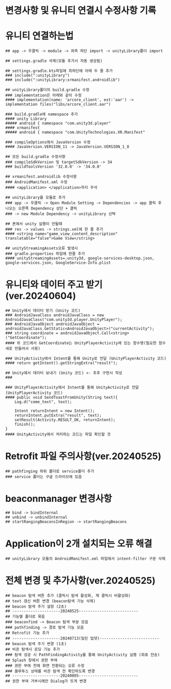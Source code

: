 # 변경사항 및 유니티 연결시 수정사항 기록


# 유니티 연결하는법
    ## app -> 우클릭 -> module -> 좌측 하단 import -> unityLibrary폴더 import
    
    ## settings.gradle 삭제(모듈 추가시 자동 생성됨)
    
    ## settings.gradle.kts파일에 최하단에 아래 두 줄 추가
    ### include(":unityLibrary")
    ### include(":unityLibrary:xrmanifest.androidlib")
    
    ## unityLibrary폴더의 build.gradle 수정
    ### implementation은 아래와 같이 수정
    #### implementation(name: 'arcore_client', ext:'aar') -> implementation files("libs/arcore_client.aar")
    
    ### build.gradle에 namespace 추가
    #### unity Library
    ##### android { namespace "com.unity3d.player"
    #### xrmanifest
    ##### android { namespace "com.UnityTechnologies.XR.Manifest"
    
    ### compileOptions에서 JavaVersion 수정 
    #### JavaVersion.VERSION_11 -> JavaVersion.VERSION_1_8

    ## 모든 build.gradle 수정사항
    ### compileSdkVersion 및 targetSdkVersion -> 34
    ### buildToolsVersion '32.0.0' -> '34.0.0'
    
    ## xrmanifest.androidlib 수정사항
    ### AndroidManifest.xml 수정
    #### <application> </application>까지 주석

    ## unityLibrary를 모듈로 추가
    ### app -> 우클릭 -> Open Module Setting -> Dependencies -> app 클릭 후 나오는 오른쪽 Dependency 상단 + 클릭
    ### -> new Module Dependency -> unityLibrary 선택 

    ## 폰에서 unity 실행이 안될때
    ### res -> values -> strings.xml에 한 줄 추가
    #### <string name="game_view_content_description" translatable="false">Game View</string>

    ## unityStreamingAssets오류 발생시
    ### gradle.properties 파일에 한줄 추가
    #### unityStreamingAssets=.unity3d, google-services-desktop.json, google-services.json, GoogleService-Info.plist


# 유니티와 데이터 주고 받기(ver.20240604)
    ## Unity에서 데이터 받기 (Unity 코드)
    ### AndroidJavaClass androidJavaClass = new AndroidJavaClass("com.unity3d.player.UnityPlayer");
    ### AndroidJavaObject androidJavaObject = androidJavaClass.GetStatic<AndroidJavaObject>("currentActivity");
    ### string coordinate = androidJavaObject.Call<string>("GetCoordinate");
    #### 위 코드에서 GetCoordinate는 UnityPlayerActivity에 있는 함수명(필요한 함수 새로 만들어서 사용)

    ### UnityActivity에서 Intent를 통해 Unity로 전달 (UnityPlayerActivity 코드)
    #### return getIntent().getStringExtra("result");

    ## Unity에서 데이터 보내기 (Unity 코드) <- 추후 구현시 작성
    ###

    ### UnityPlayerActivity에서 Intent를 통해 UnityActivity로 전달 (UnityPlayerActivity 코드)
    #### public void SendToastFromUnity(String text){
        Log.d("come_text", text);

        Intent returnIntent = new Intent();
        returnIntent.putExtra("result", text);
        setResult(Activity.RESULT_OK, returnIntent);
        finish();
    }
    #### UnityActivity에서 처리하는 코드는 파일 확인할 것
    

# Retrofit 파일 주의사항(ver.20240525)
    ## pathfinging 하위 폴더로 service폴더 추가
    ### service 폴더는 구글 드라이브에 있음


# beaconmanager 변경사항
    ## bind -> bindInternal
    ## unbind -> unbindInternal
    ## startRangingBeaconsInRegion -> startRangingBeacons


# Application이 2개 설치되는 오류 해결
    ## unityLibrary 모듈의 AndroidManifest.xml 파일에서 intent-filter 구문 삭제


# 전체 변경 및 추가사항(ver.20240525)
    ## beacon 탐색 버튼 추가 (클릭시 탐색 활성화, 재 클릭시 비활성화)
    ## text 갱신 버튼 변경 (beacon탐색 기능 삭제)
    ## beacon 탐색 주기 설정 (2초)
    ## ---------------------20240525--------------------------
    ## 기능별 폴더로 묶음
    ### beaconfind -> Beacon 탐색 부분 모음
    ### pathfinding -> 경로 탐색 기능 모음
    ## Retrofit 기능 추가
    ## ---------------------20240713(밀린 업뎃)--------------------------
    ## beacon 탐색 주기 변경 (1초)
    ## 비콘 탐색시 로딩 기능 추가
    ### 탐색 성공 시 PathFindingActivity를 통해 UnityActivity 실행 (좌표 전송)
    ## Splash 창에서 권한 부여
    ### 권한 부여 전에 화면 전환되는 오류 수정
    ### 블루투스 상태를 비콘 탐색 전 확인하도록 변경
    ## ---------------------20240805--------------------------
    ## 권한 부여 거부시에만 Dialog가 뜨게 변경 

